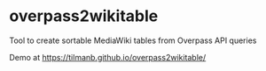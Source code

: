 # overpass2wikitable
Tool to create sortable MediaWiki tables from Overpass API queries

Demo at https://tilmanb.github.io/overpass2wikitable/
